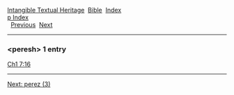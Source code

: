 [Intangible Textual Heritage](../../index)  [Bible](../index) 
[Index](index)   
[p Index](_p_)  
  [Previous](c08386)  [Next](c08388) 

------------------------------------------------------------------------

### &lt;peresh&gt; 1 entry

[Ch1 7:16](../kjv/ch1007.htm#016)  

------------------------------------------------------------------------

[Next: perez (3)](c08388)
